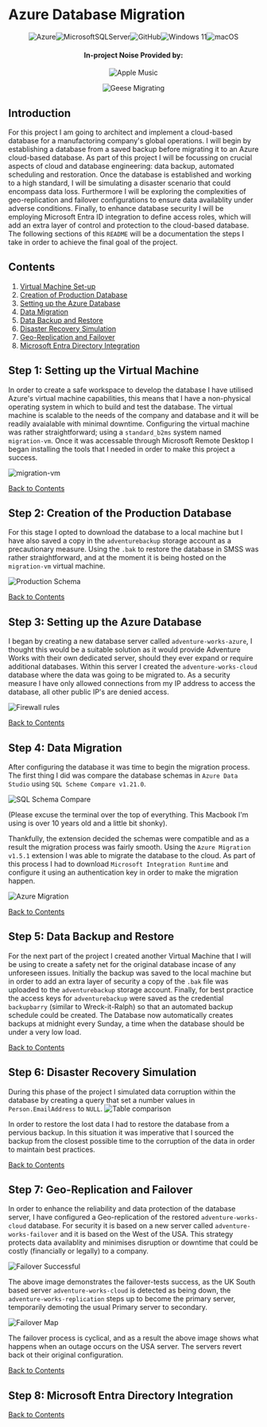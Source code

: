 # Azure Database Migration

<div align='center'> 

![Azure](https://img.shields.io/badge/azure-%230072C6.svg?style=for-the-badge&logo=microsoftazure&logoColor=white)![MicrosoftSQLServer](https://img.shields.io/badge/Microsoft%20SQL%20Server-CC2927?style=for-the-badge&logo=microsoft%20sql%20server&logoColor=white)![GitHub](https://img.shields.io/badge/github-%23121011.svg?style=for-the-badge&logo=github&logoColor=white)![Windows 11](https://img.shields.io/badge/Windows%2011-%230079d5.svg?style=for-the-badge&logo=Windows%2011&logoColor=white)![macOS](https://img.shields.io/badge/mac%20os-000000?style=for-the-badge&logo=macos&logoColor=F0F0F0)

#### In-project Noise Provided by: 
![Apple Music](https://img.shields.io/badge/Apple_Music-9933CC?style=for-the-badge&logo=apple-music&logoColor=white)

![Geese Migrating](images/migratory-geese.png)
</div>

## Introduction

For this project I am going to architect and implement a cloud-based database for a manufactoring company's global operations. I will begin by establishing a database from a saved backup before migrating it to an Azure cloud-based database. As part of this project I will be focussing on crucial aspects of cloud and database engineering: data backup, automated scheduling and restoration. 
Once the database is established and working to a high standard, I will be simulating a disaster scenario that could encompass data loss. Furthermore I will be exploring the complexities of geo-replication and failover configurations to ensure data availablity under adverse conditions. 
Finally, to enhance database security I will be employing Microsoft Entra ID integration to define access roles, which will add an extra layer of control and protection to the cloud-based database. 
The following sections of this `README` will be a documentation the steps I take in order to achieve the final goal of the project. 


## Contents
1. [Virtual Machine Set-up](#step-1-setting-up-the-virtual-machine)
2. [Creation of Production Database](#step-2-creation-of-the-production-database)
3. [Setting up the Azure Database](#step-3-setting-up-the-azure-database)
4. [Data Migration](#step-4-data-migration)
5. [Data Backup and Restore](#step-5-data-backup-and-restore)
6. [Disaster Recovery Simulation](#step-6-disaster-recovery-simulation)
7. [Geo-Replication and Failover](#step-7-geo-replication-and-failover)
8. [Microsoft Entra Directory Integration](#step-8-microsoft-entra-directory-integration)

## Step 1: Setting up the Virtual Machine
In order to create a safe workspace to develop the database I have utilised Azure's virtual machine capabilities, this means that I have a non-physical operating system in which to build and test the database. The virtual machine is scalable to the needs of the company and database and it will be readily avaialable with minimal downtime. Configuring the virtual machine was rather straightforward; using a `standard_b2ms` system named `migration-vm`. Once it was accessable through Microsoft Remote Desktop I began installing the tools that I needed in order to make this project a success. 

![migration-vm](images/migration-vm.png)

[Back to Contents](#contents)

## Step 2: Creation of the Production Database
For this stage I opted to download the database to a local machine but I have also saved a copy in the `adventurebackup` storage account as a precautionary measure. Using the `.bak` to restore the database in SMSS was rather straightforward, and at the moment it is being hosted on the `migration-vm` virtual machine. 

![Production Schema](images/recovered_production_database.png)

[Back to Contents](#contents)

## Step 3: Setting up the Azure Database
I began by creating a new database server called `adventure-works-azure`, I thought this would be a suitable solution as it would provide Adventure Works with their own dedicated server, should they ever expand or require additional databases. Within this server I created the `adventure-works-cloud` database where the data was going to be migrated to. 
As a security measure I have only allowed connections from my IP address to access the database, all other public IP's are denied access. 

![Firewall rules](/images/firewall-rules.png)

[Back to Contents](#contents)

## Step 4: Data Migration
After configuring the database it was time to begin the migration process. The first thing I did was compare the database schemas in `Azure Data Studio` using `SQL Scheme Compare v1.21.0`. 

![SQL Schema Compare](images/schema-compare.png)

(Please excuse the terminal over the top of everything. This Macbook I'm using is over 10 years old and a little bit shonky).

Thankfully, the extension decided the schemas were compatible and as a result the migration process was fairly smooth. Using the `Azure Migration v1.5.1` extension I was able to migrate the database to the cloud.
As part of this process I had to download `Microsoft Integration Runtime` and configure it using an authentication key in order to make the migration happen. 

![Azure Migration](images/Azure%20SQL%20migration.png)

[Back to Contents](#contents)

## Step 5: Data Backup and Restore
For the next part of the project I created another Virtual Machine that I will be using to create a safety net for the original database incase of any unforeseen issues. Initially the backup was saved to the local machine but in order to add an extra layer of security a copy of the `.bak` file was uploaded to the `adventurebackup` storage account. 
Finally, for best practice the access keys for `adventurebackup` were saved as the credential `backupbarry` (similar to Wreck-it-Ralph) so that an automated backup schedule could be created. The Database now automatically creates backups at midnight every Sunday, a time when the database should be under a very low load. 

[Back to Contents](#contents)

## Step 6: Disaster Recovery Simulation 
During this phase of the project I simulated data corruption within the database by creating a query that set a number values in `Person.EmailAddress` to `NULL`. 
![Table comparison](images/database-corrupt.png)

In order to restore the lost data I had to restore the database from a pervious backup. In this situation it was imperative that I sourced the backup from the closest possible time to the corruption of the data in order to maintain best practices.

[Back to Contents](#contents)

## Step 7: Geo-Replication and Failover
In order to enhance the reliability and data protection of the database server, I have configured a Geo-replication of the restored `adventure-works-cloud` database.
For security it is based on a new server called `adventure-works-failover` and it is based on the West of the USA. This strategy protects data availablity and minimises disruption or downtime that could be costly (financially or legally) to a company. 

![Failover Successful](images/failover-success.png)

The above image demonstrates the failover-tests success, as the UK South based server `adventure-works-cloud` is detected as being down, the `adventure-works-replication` steps up to become the primary server, temporarily demoting the usual Primary server to secondary. 

![Failover Map](images/failover-map.png)

The failover process is cyclical, and as a result the above image shows what happens when an outage occurs on the USA server. The servers revert back ot their original configuration. 

[Back to Contents](#contents)

## Step 8: Microsoft Entra Directory Integration



[Back to Contents](#contents)